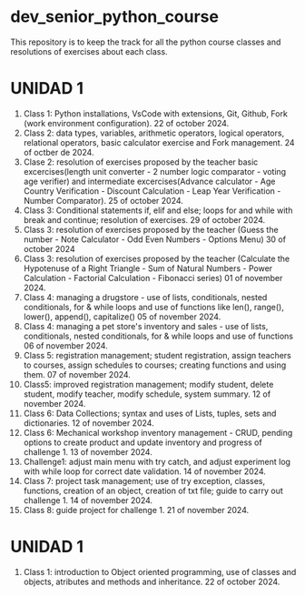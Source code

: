 # dev_senior_python_course
This repository is to keep the track for all the python course classes and resolutions of exercises about each class.

# UNIDAD 1
1. Class 1: Python installations, VsCode with extensions, Git, Github, Fork (work environment configuration). 22 of october 2024.
2. Class 2: data types, variables, arithmetic operators, logical operators, relational operators, basic calculator exercise and Fork management. 24 of octber de 2024.
3. Clase 2: resolution of exercises proposed by the teacher basic excercises(length unit converter - 2 number logic comparator - 
voting age verifier) and intermediate excercises(Advance calculator - Age Country Verification - Discount Calculation - Leap Year Verification - Number Comparator). 25 of october 2024.
4. Class 3: Conditional statements if, elif and else; loops for and while with break and continue; resolution of exercises. 29 of october 2024.
5. Class 3: resolution of exercises proposed by the teacher (Guess the number - Note Calculator - Odd Even Numbers - Options Menu) 30 of october 2024
6. Class 3: resolution of exercises proposed by the teacher (Calculate the Hypotenuse of a Right Triangle - Sum of Natural Numbers - Power Calculation - Factorial Calculation - Fibonacci series) 01 of november 2024.
7. Class 4: managing a drugstore - use of lists, conditionals, nested conditionals, for & while loops and use of functions like len(), range(), lower(), append(), capitalize() 05 of november 2024.
8. Class 4: managing a pet store's inventory and sales - use of lists, conditionals, nested conditionals, for & while loops and use of functions 06 of november 2024.
9. Class 5: registration management; student registration, assign teachers to courses, assign schedules to courses; creating functions and using them. 07 of november 2024.
10. Class5: improved registration management; modify student, delete student, modify teacher, modify schedule, system summary. 12 of november 2024.
11. Class 6: Data Collections; syntax and uses of Lists, tuples, sets and dictionaries. 12 of november 2024.
12. Class 6: Mechanical workshop inventory management - CRUD, pending options to create product and update inventory and progress of challenge 1. 13 of november 2024.
13. Challenge1: adjust main menu with try catch, and adjust experiment log with while loop for correct date validation. 14 of november 2024.
14. Class 7: project task management; use of try exception, classes, functions, creation of an object, creation of txt file; guide to carry out challenge 1. 14 of november 2024.
15. Class 8: guide project for challenge 1. 21 of november 2024.

# UNIDAD 1
1. Class 1: introduction to Object oriented programming, use of classes and objects, atributes and methods and inheritance. 22 of october 2024.
